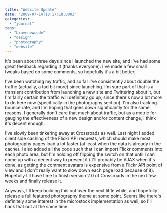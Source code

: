 ```yaml
---
title: "Website Update"
date: "2009-07-14T18:17:18.000Z"
categories: 
  - "journal"
tags: 
  - "bravenewcode"
  - "design"
  - "photography"
  - "website"
---
```


It's been about three days since I launched the new site, and I've had some great feedback regarding it (thanks everyone). I've made a few small tweaks based on some comments, so hopefully it's a bit better.

I've been watching my traffic, and so far I've consistently about double the traffic (actually, a tad bit more) since launching. I'm sure part of that is a transient contribution from launching a new site and Twittering about it, but I'm fairly certain the traffic will definitely go up, since there's now a lot more to do here now (specifically in the photography section). I'm also tracking bounce rate, and I'm hoping that goes down significantly for the same reasons. I generally don't care that much about traffic, but as a metric for gauging the effectiveness of a new design and/or content change, I think it's decent enough.

I've slowly been tinkering away at Crossroads as well. Last night I added client side caching of the Flickr API requests, which should make most photography pages load a lot faster (at least when the data is already in the cache). I also added all the code such that I can import Flickr comments into each photo area, but I'm holding off flipping the switch on that until I can come up with a decent way to present it (it'll probably be AJAX when it's done, as getting the comment avatars is expensive from a Flickr API point of view and I don't really want to slow down each page load because of it). Hopefully I'll have time to finish version 2.0 of Crossroads in the next few weeks and finally release it.

Anyways, I'll keep building this out over the next little while, and hopefully release a full featured photography theme at some point. Seems like there's definitely some interest in the microstock implementation as well, so I'll hack that out at the same time.
